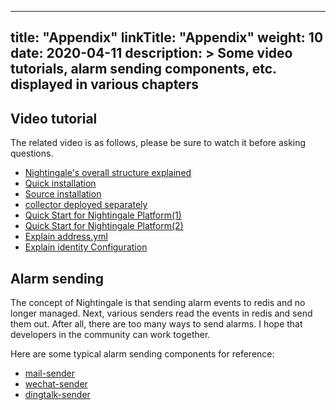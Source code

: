 
---
title: "Appendix"
linkTitle: "Appendix"
weight: 10
date: 2020-04-11
description: >
  Some video tutorials, alarm sending components, etc. displayed in various chapters
---

## Video tutorial

The related video is as follows, please be sure to watch it before asking questions.

- [Nightingale's overall structure explained](https://s3-gz01.didistatic.com/n9e-pub/video/n9e-arch-intro.mp4)
- [Quick installation](https://s3-gz01.didistatic.com/n9e-pub/video/n9e-install-didiyun.mp4)
- [Source installation](https://s3-gz01.didistatic.com/n9e-pub/video/n9e-install-src.mp4)
- [collector deployed separately](https://s3-gz01.didistatic.com/n9e-pub/video/n9e-install-collector.mp4)
- [Quick Start for Nightingale Platform(1)](https://s3-gz01.didistatic.com/n9e-pub/video/n9e-usage-001.mp4)
- [Quick Start for Nightingale Platform(2)](https://s3-gz01.didistatic.com/n9e-pub/video/n9e-usage-002.mp4)
- [Explain address.yml](https://s3-gz01.didistatic.com/n9e-pub/video/n9e-usage-address.mp4)
- [Explain identity Configuration](https://s3-gz01.didistatic.com/n9e-pub/video/n9e-usage-identity.mp4)

## Alarm sending

The concept of Nightingale is that sending alarm events to redis and  no longer managed. Next, various senders read the events in redis and send them out. After all, there are too many ways to send alarms. I hope that developers in the community can work together.

Here are some typical alarm sending components for reference:

- [mail-sender](https://github.com/n9e/mail-sender)
- [wechat-sender](https://github.com/n9e/wechat-sender)
- [dingtalk-sender](https://github.com/n9e/dingtalk-sender)
